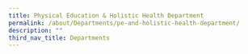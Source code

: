 ```yaml
---
title: Physical Education & Holistic Health Department
permalink: /about/Departments/pe-and-holistic-health-department/
description: ""
third_nav_title: Departments
---
```

